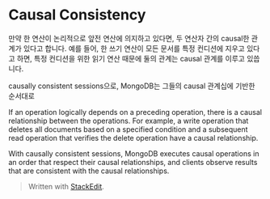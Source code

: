 # Causal Consistency

만약 한 연산이 논리적으로 앞전 연산에 의지하고 있다면, 두 연산자 간의 causal한 관계가 있다고 합니다. 예를 들어, 한 쓰기 연산이 모든 문서를 특정 컨디션에 지우고 있다고 하면, 특정 컨디션을 위한 읽기 연산 때문에 둘의 관계는 causal 관계를 이루고 있씁니다.

causally consistent sessions으로, MongoDB는 그들의 causal 관계십에 기반한 순서대로 


If an operation logically depends on a preceding operation, there is a causal relationship between the operations. For example, a write operation that deletes all documents based on a specified condition and a subsequent read operation that verifies the delete operation have a causal relationship.

With causally consistent sessions, MongoDB executes causal operations in an order that respect their causal relationships, and clients observe results that are consistent with the causal relationships.

> Written with [StackEdit](https://stackedit.io/).
<!--stackedit_data:
eyJoaXN0b3J5IjpbMTUyNjQ4ODYzMCwtMTc0MDczODQ0MF19
-->